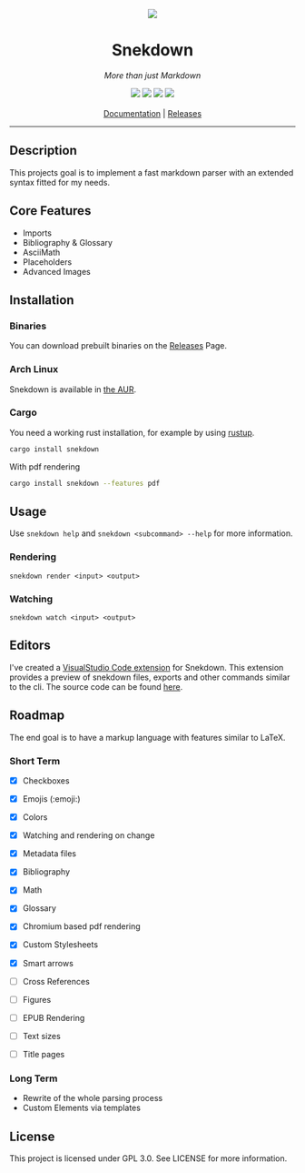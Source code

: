 <p align="center">
<img src="https://i.imgur.com/FpdXqiT.png">
</p>
<h1 align="center">Snekdown</h1>
<p align="center">
<i>More than just Markdown</i>
</p>
<p align="center">
<img src="https://img.shields.io/github/workflow/status/trivernis/snekdown/Build%20and%20Test/main?style=for-the-badge">
<img src="https://img.shields.io/crates/v/snekdown?style=for-the-badge">
<img src="https://img.shields.io/aur/version/snekdown?style=for-the-badge">
<img src="https://img.shields.io/discord/729250668162056313?style=for-the-badge">
<br/>
<br/>
<a href="https://trivernis.net/snekdown/">Documentation</a> |
<a href="https://github.com/Trivernis/snekdown/releases">Releases</a>
</p>

- - -

## Description

This projects goal is to implement a fast markdown parser with an extended syntax fitted
for my needs.

## Core Features

- Imports
- Bibliography & Glossary
- AsciiMath
- Placeholders
- Advanced Images


## Installation

### Binaries

You can download prebuilt binaries on the [Releases](https://github.com/Trivernis/snekdown/releases) Page.


### Arch Linux

Snekdown is available in [the AUR](https://aur.archlinux.org/packages/snekdown).


### Cargo

You need a working rust installation, for example by using [rustup](http://rustup.rs).

```sh
cargo install snekdown
```

With pdf rendering

```sh
cargo install snekdown --features pdf
```


## Usage

Use `snekdown help` and `snekdown <subcommand> --help` for more information.

### Rendering

`snekdown render <input> <output>`

### Watching

`snekdown watch <input> <output>`


## Editors

I've created a [VisualStudio Code extension](https://marketplace.visualstudio.com/items?itemName=trivernis.snekdown) for Snekdown.
This extension provides a preview of snekdown files, exports and other commands similar to the
cli. The source code can be found [here](https://github.com/Trivernis/snekdown-vscode-extension).


## Roadmap

The end goal is to have a markup language with features similar to LaTeX.

### Short Term

- [x] Checkboxes
- [x] Emojis (\:emoji:)
- [x] Colors
- [x] Watching and rendering on change
- [x] Metadata files
- [x] Bibliography
- [x] Math
- [x] Glossary
- [x] Chromium based pdf rendering
- [x] Custom Stylesheets
- [x] Smart arrows
- [ ] Cross References
- [ ] Figures
- [ ] EPUB Rendering
- [ ] Text sizes
- [ ] Title pages


### Long Term

- Rewrite of the whole parsing process
- Custom Elements via templates


## License

This project is licensed under GPL 3.0. See LICENSE for more information.